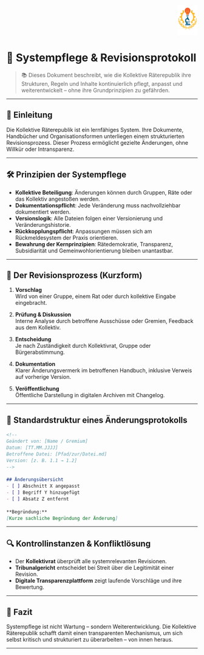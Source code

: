 <p align="right">
  <img src="https://raw.githubusercontent.com/hades-dux/Kollektive-Raeterepublik/main/Meta_und_Systemstruktur/logo_offiziell.png" alt="Logo der Kollektiven Räterepublik" height="80">
</p>

<!--
Autor: Fabio Weidner
Version: 1.0
Sektion: Meta & Systemstruktur
Veröffentlichung: April 2025
-->

# 🔧 Systempflege & Revisionsprotokoll

> 📚 Dieses Dokument beschreibt, wie die Kollektive Räterepublik ihre Strukturen, Regeln und Inhalte kontinuierlich pflegt, anpasst und weiterentwickelt – ohne ihre Grundprinzipien zu gefährden.

---

## 🧭 Einleitung

Die Kollektive Räterepublik ist ein lernfähiges System. Ihre Dokumente, Handbücher und Organisationsformen unterliegen einem strukturierten Revisionsprozess. Dieser Prozess ermöglicht gezielte Änderungen, ohne Willkür oder Intransparenz.

---

## 🛠️ Prinzipien der Systempflege

- **Kollektive Beteiligung**: Änderungen können durch Gruppen, Räte oder das Kollektiv angestoßen werden.
- **Dokumentationspflicht**: Jede Veränderung muss nachvollziehbar dokumentiert werden.
- **Versionslogik**: Alle Dateien folgen einer Versionierung und Veränderungshistorie.
- **Rückkopplungspflicht**: Anpassungen müssen sich am Rückmeldesystem der Praxis orientieren.
- **Bewahrung der Kernprinzipien**: Rätedemokratie, Transparenz, Subsidiarität und Gemeinwohlorientierung bleiben unantastbar.

---

## 🧾 Der Revisionsprozess (Kurzform)

1. **Vorschlag**  
   Wird von einer Gruppe, einem Rat oder durch kollektive Eingabe eingebracht.

2. **Prüfung & Diskussion**  
   Interne Analyse durch betroffene Ausschüsse oder Gremien, Feedback aus dem Kollektiv.

3. **Entscheidung**  
   Je nach Zuständigkeit durch Kollektivrat, Gruppe oder Bürgerabstimmung.

4. **Dokumentation**  
   Klarer Änderungsvermerk im betroffenen Handbuch, inklusive Verweis auf vorherige Version.

5. **Veröffentlichung**  
   Öffentliche Darstellung in digitalen Archiven mit Changelog.

---

## 📄 Standardstruktur eines Änderungsprotokolls

```markdown
<!--
Geändert von: [Name / Gremium]
Datum: [TT.MM.JJJJ]
Betroffene Datei: [Pfad/zur/Datei.md]
Version: [z. B. 1.1 → 1.2]
-->

## Änderungsübersicht
- [ ] Abschnitt X angepasst
- [ ] Begriff Y hinzugefügt
- [ ] Absatz Z entfernt

**Begründung:**
[Kurze sachliche Begründung der Änderung]
```

---

## 🔍 Kontrollinstanzen & Konfliktlösung

- Der **Kollektivrat** überprüft alle systemrelevanten Revisionen.
- **Tribunalgericht** entscheidet bei Streit über die Legitimität einer Revision.
- **Digitale Transparenzplattform** zeigt laufende Vorschläge und ihre Bewertung.

---

## 📌 Fazit

Systempflege ist nicht Wartung – sondern Weiterentwicklung. Die Kollektive Räterepublik schafft damit einen transparenten Mechanismus, um sich selbst kritisch und strukturiert zu überarbeiten – von innen heraus.

---


